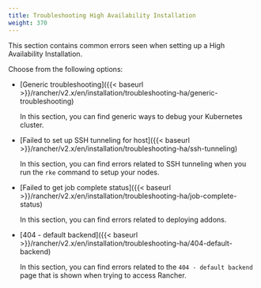 ```yaml
---
title: Troubleshooting High Availability Installation
weight: 370
---
```

This section contains common errors seen when setting up a High Availability Installation.

Choose from the following options:

- [Generic troubleshooting]({{< baseurl >}}/rancher/v2.x/en/installation/troubleshooting-ha/generic-troubleshooting)

	In this section, you can find generic ways to debug your Kubernetes cluster.

- [Failed to set up SSH tunneling for host]({{< baseurl >}}/rancher/v2.x/en/installation/troubleshooting-ha/ssh-tunneling)

	In this section, you can find errors related to SSH tunneling when you run the `rke` command to setup your nodes.

- [Failed to get job complete status]({{< baseurl >}}/rancher/v2.x/en/installation/troubleshooting-ha/job-complete-status)

	In this section, you can find errors related to deploying addons.

- [404 - default backend]({{< baseurl >}}/rancher/v2.x/en/installation/troubleshooting-ha/404-default-backend)

	In this section, you can find errors related to the `404 - default backend` page that is shown when trying to access Rancher.

